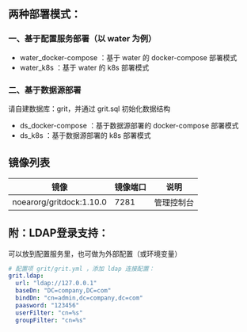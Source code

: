 ## 两种部署模式：

### 一、基于配置服务部署（以 water 为例）

* water_docker-compose ：基于 water 的 docker-compose 部署模式
* water_k8s ：基于 water 的 k8s 部署模式

### 二、基于数据源部署

请自建数据库：grit，并通过 grit.sql 初始化数据结构

* ds_docker-compose ：基于数据源部署的 docker-compose 部署模式
* ds_k8s ：基于数据源部署的 k8s 部署模式


## 镜像列表

| 镜像                 | 镜像端口    | 说明        |
|--------------------|-------|-----------|
| noearorg/gritdock:1.10.0 | 7281  | 管理控制台     |

## 附：LDAP登录支持：

可以放到配置服务里，也可做为外部配置（或环境变量）

```yaml
# 配置项 grit/grit.yml ，添加 ldap 连接配置：
grit.ldap:
  url: "ldap://127.0.0.1"
  baseDn: "DC=company,DC=com"
  bindDn: "cn=admin,dc=company,dc=com"
  paasword: "123456"
  userFilter: "cn=%s"
  groupFilter: "cn=%s"
```



